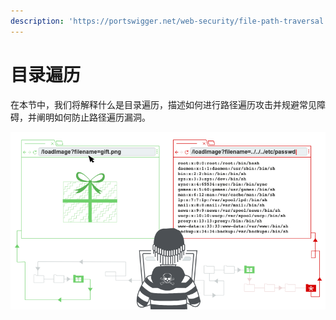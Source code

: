 ```yaml
---
description: 'https://portswigger.net/web-security/file-path-traversal'
---
```


# 目录遍历

在本节中，我们将解释什么是目录遍历，描述如何进行路径遍历攻击并规避常见障碍，并阐明如何防止路径遍历漏洞。

![](../.gitbook/assets/image%20%281%29.png)



